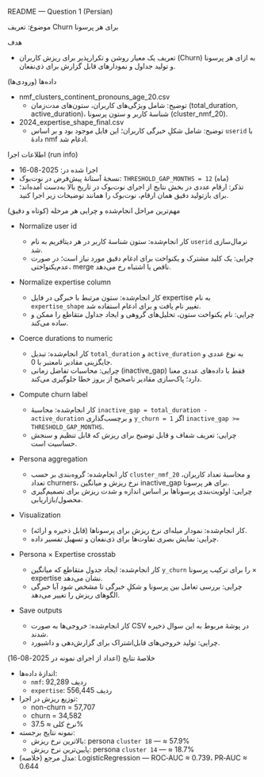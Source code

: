 README — Question 1 (Persian)

موضوع: تعریف Churn برای هر پرسونا

هدف
- تعریف یک معیار روشن و تکرارپذیر برای ریزش کاربران (Churn) به ازای هر پرسونا و تولید جداول و نمودارهای قابل گزارش برای ذی‌نفعان.

داده‌ها (ورودی‌ها)
- nmf_clusters_continent_pronouns_age_20.csv  
  - توضیح: شامل ویژگی‌های کاربران، ستون‌های مدت‌زمان (total_duration, active_duration)، شناسهٔ کاربر و ستون پرسونا (cluster_nmf_20).
- 2024_expertise_shape_final.csv
  - توضیح: شامل شکلِ خبرگی کاربران؛ این فایل موجود بود و بر اساس `userid` با دادهٔ nmf ادغام شد.

اطلاعات اجرا (run info)
- اجرا شده در: 2025-08-16
- نسخهٔ آستانهٔ پیش‌فرض در نوت‌بوک: `THRESHOLD_GAP_MONTHS = 12` (ماه)
- تذکر: ارقام عددی در بخش نتایج از اجرای نوت‌بوک در تاریخ بالا به‌دست آمده‌اند؛ برای بازتولید دقیق همان ارقام، نوت‌بوک را همانند توضیحات زیر اجرا کنید.

مهم‌ترین مراحل انجام‌شده و چرایی هر مرحله (کوتاه و دقیق)

- Normalize user id
  - کار انجام‌شده: ستون شناسهٔ کاربر در هر دیتافریم به نام `userid` نرمال‌سازی شد.
  - چرایی: یک کلید مشترک و یکنواخت برای ادغام دقیق مورد نیاز است؛ در صورت عدم‌یکنواختی، merge ناقص یا اشتباه رخ می‌دهد.

- Normalize expertise column
  - کار انجام‌شده: ستون مرتبط با خبرگی در فایل expertise به نام `expertise_shape` تغییر نام یافت و برای ادغام استفاده شد.
  - چرایی: نام یکنواخت ستون، تحلیل‌های گروهی و ایجاد جداول متقاطع را ممکن و ساده می‌کند.

- Coerce durations to numeric
  - کار انجام‌شده: تبدیل `total_duration` و `active_duration` به نوع عددی و جایگزینی مقادیر نامعتبر با 0.
  - چرایی: محاسبات تفاضل زمانی (inactive_gap) فقط با داده‌های عددی معنا دارد؛ پاک‌سازی مقادیر ناصحیح از بروز خطا جلوگیری می‌کند.

- Compute churn label
  - کار انجام‌شده: محاسبهٔ `inactive_gap = total_duration - active_duration` و برچسب‌گذاری `y_churn = 1` اگر `inactive_gap >= THRESHOLD_GAP_MONTHS`.
  - چرایی: تعریف شفاف و قابل توضیح برای ریزش که قابل تنظیم و سنجش حساسیت است.

- Persona aggregation
  - کار انجام‌شده: گروه‌بندی بر حسب `cluster_nmf_20` و محاسبهٔ تعداد کاربران، تعداد churners، نرخ ریزش و میانگین inactive_gap برای هر پرسونا.
  - چرایی: اولویت‌بندی پرسوناها بر اساس اندازه و شدت ریزش برای تصمیم‌گیری محصول/بازاریابی.

- Visualization
  - کار انجام‌شده: نمودار میله‌ای نرخ ریزش برای پرسوناها (قابل ذخیره و ارائه).
  - چرایی: نمایش بصری تفاوت‌ها برای ذی‌نفعان و تسهیل تفسیر داده.

- Persona × Expertise crosstab
  - کار انجام‌شده: ایجاد جدول متقاطع که میانگین `y_churn` را برای ترکیب پرسونا × expertise نشان می‌دهد.
  - چرایی: بررسی تعامل بین پرسونا و شکلِ خبرگی تا مشخص شود آیا خبرگی الگوهای ریزش را تغییر می‌دهد.

- Save outputs
  - کار انجام‌شده: خروجی‌ها به صورت CSV در پوشهٔ مربوط به این سوال ذخیره شدند.
  - چرایی: تولید خروجی‌های قابل‌اشتراک برای گزارش‌دهی و داشبورد.



خلاصهٔ نتایج (اعداد از اجرای نمونه در 2025-08-16)
- اندازهٔ داده‌ها:
  - `nmf`: 92,289 ردیف
  - `expertise`: 556,445 ردیف
- توزیع ریزش در اجرا:
  - non-churn = 57,707
  - churn = 34,582
  - نرخ کلی ≈ 37.5%
- نمونه نتایج برجسته:
  - بالاترین نرخ ریزش: persona `cluster 18` — ≈ 57.9%
  - پایین‌ترین نرخ ریزش: persona `cluster 14` — ≈ 18.7%
- مدل مرجع (خلاصه): LogisticRegression — ROC‑AUC ≈ 0.739، PR‑AUC ≈ 0.644

